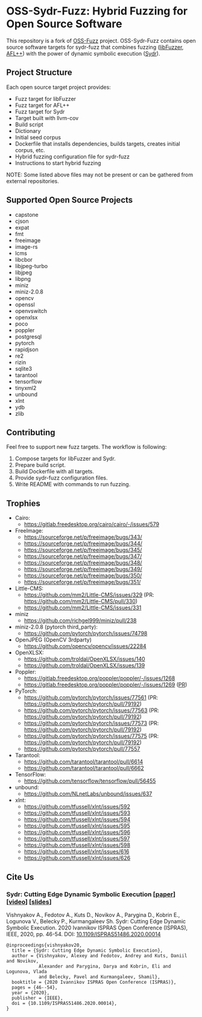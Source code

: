 # OSS-Sydr-Fuzz: Hybrid Fuzzing for Open Source Software

This repository is a fork of [OSS-Fuzz](https://github.com/google/oss-fuzz)
project. OSS-Sydr-Fuzz contains open source software targets for sydr-fuzz that
combines fuzzing ([libFuzzer](https://www.llvm.org/docs/LibFuzzer.html), [AFL++](https://github.com/AFLplusplus/AFLplusplus)) with
the power of dynamic symbolic execution
([Sydr](https://arxiv.org/abs/2011.09269)).

## Project Structure

Each open source target project provides:

* Fuzz target for libFuzzer
* Fuzz target for AFL++
* Fuzz target for Sydr
* Target built with llvm-cov
* Build script
* Dictionary
* Initial seed corpus
* Dockerfile that installs dependencies, builds targets, creates initial corpus,
  etc.
* Hybrid fuzzing configuration file for sydr-fuzz
* Instructions to start hybrid fuzzing

NOTE: Some listed above files may not be present or can be gathered from
external repositories.

## Supported Open Source Projects

* capstone
* cjson
* expat
* fmt
* freeimage
* image-rs
* lcms
* libcbor
* libjpeg-turbo
* libjpeg
* libpng
* miniz
* miniz-2.0.8
* opencv
* openssl
* openvswitch
* openxlsx
* poco
* poppler
* postgresql
* pytorch
* rapidjson
* re2
* rizin
* sqlite3
* tarantool
* tensorflow
* tinyxml2
* unbound
* xlnt
* ydb
* zlib

## Contributing

Feel free to support new fuzz targets. The workflow is following:

1. Compose targets for libFuzzer and Sydr.
2. Prepare build script.
3. Build Dockerfile with all targets.
4. Provide sydr-fuzz configuration files.
5. Write README with commands to run fuzzing.

## Trophies

* Cairo:
    * <https://gitlab.freedesktop.org/cairo/cairo/-/issues/579>
* FreeImage:
    * <https://sourceforge.net/p/freeimage/bugs/343/>
    * <https://sourceforge.net/p/freeimage/bugs/344/>
    * <https://sourceforge.net/p/freeimage/bugs/345/>
    * <https://sourceforge.net/p/freeimage/bugs/347/>
    * <https://sourceforge.net/p/freeimage/bugs/348/>
    * <https://sourceforge.net/p/freeimage/bugs/349/>
    * <https://sourceforge.net/p/freeimage/bugs/350/>
    * <https://sourceforge.net/p/freeimage/bugs/351/>
* Little-CMS:
    * <https://github.com/mm2/Little-CMS/issues/329> (PR: https://github.com/mm2/Little-CMS/pull/330)
    * <https://github.com/mm2/Little-CMS/issues/331>
* miniz
    * <https://github.com/richgel999/miniz/pull/238>
* miniz-2.0.8 (pytorch third\_party):
    * <https://github.com/pytorch/pytorch/issues/74798>
* OpenJPEG (OpenCV 3rdparty)
    * <https://github.com/opencv/opencv/issues/22284>
* OpenXLSX:
    * <https://github.com/troldal/OpenXLSX/issues/140>
    * <https://github.com/troldal/OpenXLSX/issues/139>
* Poppler:
    * <https://gitlab.freedesktop.org/poppler/poppler/-/issues/1268>
    * <https://gitlab.freedesktop.org/poppler/poppler/-/issues/1269> ([PR](https://gitlab.freedesktop.org/poppler/poppler/-/merge_requests/1221))
* PyTorch:
    * <https://github.com/pytorch/pytorch/issues/77561> (PR: https://github.com/pytorch/pytorch/pull/79192)
    * <https://github.com/pytorch/pytorch/issues/77563> (PR: https://github.com/pytorch/pytorch/pull/79192)
    * <https://github.com/pytorch/pytorch/issues/77573> (PR: https://github.com/pytorch/pytorch/pull/79192)
    * <https://github.com/pytorch/pytorch/issues/77575> (PR: https://github.com/pytorch/pytorch/pull/79192)
    * <https://github.com/pytorch/pytorch/pull/77557>
* Tarantool:
    * <https://github.com/tarantool/tarantool/pull/6614>
    * <https://github.com/tarantool/tarantool/pull/6662>
* TensorFlow:
    * <https://github.com/tensorflow/tensorflow/pull/56455>
* unbound:
    * <https://github.com/NLnetLabs/unbound/issues/637>
* xlnt:
    * <https://github.com/tfussell/xlnt/issues/592>
    * <https://github.com/tfussell/xlnt/issues/593>
    * <https://github.com/tfussell/xlnt/issues/594>
    * <https://github.com/tfussell/xlnt/issues/595>
    * <https://github.com/tfussell/xlnt/issues/596>
    * <https://github.com/tfussell/xlnt/issues/597>
    * <https://github.com/tfussell/xlnt/issues/598>
    * <https://github.com/tfussell/xlnt/issues/616>
    * <https://github.com/tfussell/xlnt/issues/626>

## Cite Us

### Sydr: Cutting Edge Dynamic Symbolic Execution \[[paper](https://arxiv.org/abs/2011.09269)\] \[[video](https://www.ispras.ru/conf/2020/video/compiler-technology-11-december.mp4#t=6021)\] \[[slides](https://vishnya.xyz/vishnyakov-isprasopen2020.pdf)\]

Vishnyakov A., Fedotov A., Kuts D., Novikov A., Parygina D., Kobrin E., Logunova V., Belecky P., Kurmangaleev Sh. Sydr: Cutting Edge Dynamic Symbolic Execution. 2020 Ivannikov ISPRAS Open Conference (ISPRAS), IEEE, 2020, pp. 46-54. DOI: [10.1109/ISPRAS51486.2020.00014](https://doi.org/10.1109/ISPRAS51486.2020.00014)

```
@inproceedings{vishnyakov20,
  title = {Sydr: Cutting Edge Dynamic Symbolic Execution},
  author = {Vishnyakov, Alexey and Fedotov, Andrey and Kuts, Daniil and Novikov,
            Alexander and Parygina, Darya and Kobrin, Eli and Logunova, Vlada
            and Belecky, Pavel and Kurmangaleev, Shamil},
  booktitle = {2020 Ivannikov ISPRAS Open Conference (ISPRAS)},
  pages = {46--54},
  year = {2020},
  publisher = {IEEE},
  doi = {10.1109/ISPRAS51486.2020.00014},
}
```
